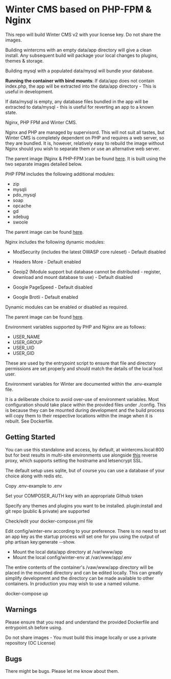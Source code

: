 # Winter CMS based on PHP-FPM & Nginx

This repo will build Winter CMS v2 with your license key. Do not share the images.

Building wintercms with an empty data/app directory will give a clean install. Any subsequent build
will package your local changes to plugins, themes & storage.

Building mysql with a populated data/mysql will bundle your database. 

**Running the container with bind mounts**: If data/app does not contain index.php, the app will be extracted into the
data/app directory - This is useful in development.

If data/mysql is empty, any database files bundled in the app will be extracted to data/mysql - this is useful for reverting
an app to a known state.


Nginx, PHP FPM and Winter CMS.

Nginx and PHP are managed by supervisord. This will not suit all tastes, but Winter CMS is completely dependent
on PHP and requires a web server, so they are bundled. It is, however, relatively easy to rebuild the image 
without Nginx should you wish to separate them or use an alternative web server.

The parent image (Nginx & PHP-FPM )can be found [here](https://github.com/Dynamedia/docker-nginx-fpm). It is 
built using the two separate images detailed below.

PHP FPM includes the following additional modules:

- zip
- mysqli
- pdo_mysql
- soap
- opcache
- gd
- xdebug
- swoole

The parent image can be found [here](https://github.com/Dynamedia/docker-php-fpm).

Nginx includes the following dynamic modules:

- ModSecurity (includes the latest OWASP core ruleset) - Default disabled

- Headers More - Default enabled

- Geoip2 (Module support but database cannot be distributed - register, download and mount database to use) - Default disabled

- Google PageSpeed - Default disabled

- Google Brotli - Default enabled

Dynamic modules can be enabled or disabled as required.

The parent image can be found [here](https://github.com/Dynamedia/docker-nginx).

Environment variables supported by PHP and Nginx are as follows:

- USER_NAME
- USER_GROUP
- USER_UID
- USER_GID

These are used by the entrypoint script to ensure that file and directory permissions are set properly
and should match the details of the local host user.

Environment variables for Winter are documented within the .env-example file.

It is a deliberate choice to avoid over-use of environment variables. Most configuration should take place
within the provided files under ./config. This is because they can be mounted during development and the build
process will copy them to their respective locations within the image when it is rebuilt. See Dockerfile.

## Getting Started

You can use this standalone and access, by default, at wintercms.local:800 but for best results in multi-site
environments use alongside [this](https://github.com/dynamedia/docker-reverse-proxy) reverse proxy, which supports 
setting the hostname and letsencrypt SSL.

The default setup uses sqlite, but of course you can use a database of your choice
along with redis etc.

Copy .env-example to .env

Set your COMPOSER_AUTH key with an appropriate Github token

Specify any themes and plugins you want to be installed. plugin:install and git repo (public & private) are supported

Check/edit your docker-compose.yml file

Edit config/winter-env according to your preference. There is no need to set an app key as the startup process
will set one for you using the output of php artisan key:generate --show.

- Mount the local data/app directory at /var/www/app
- Mount the local config/winter-env at /var/www/app/.env

The entire contents of the container's /vaw/www/app directory will be placed in the mounted directory and can be edited
locally. This can greatly simplify development and the directory can be made available to other containers.
In production you may wish to use a named volume.

docker-compose up

## Warnings

Please ensure that you read and understand the provided Dockerfile and entrypoint.sh before using.

Do not share images - You must build this image locally or use a private repository (OC License)

## Bugs

There might be bugs. Please let me know about them.
